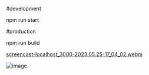 #development

npm run start

#production

npm run build

[screencast-localhost_3000-2023.05.25-17_04_02.webm](https://github.com/BeastJsWeb/GH-Api/assets/98450298/a5ccf122-add5-4c1e-8611-0d15b4067a30)

![image](https://github.com/BeastJsWeb/currencies/assets/98450298/fb573ba4-2a0b-479c-88e1-75a13a8160f0)